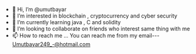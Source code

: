 - 👋 Hi, I’m @umutbayar
- 👀 I’m interested in blockchain , cryptocurrency and cyber security
- 🌱 I’m currently learning java , C and solidity
- 💞️ I’m looking to collaborate on friends who interest same thing with me
- 📫 How to reach me ... You can reach me from my email--- Umutbayar249_-@hotmail.com

<!---
umutbayar/umutbayar is a ✨ special ✨ repository because its `README.md` (this file) appears on your GitHub profile.
You can click the Preview link to take a look at your changes.
--->
